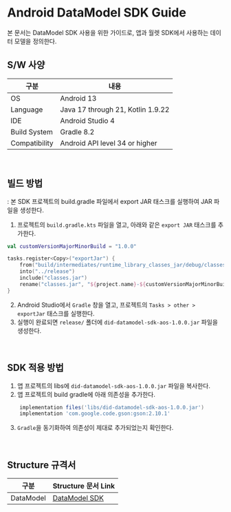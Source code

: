 # Android DataModel SDK Guide
본 문서는 DataModel SDK 사용을 위한 가이드로, 앱과 월렛 SDK에서 사용하는 데이터 모델을 정의한다.



## S/W 사양
| 구분 | 내용                |
|------|----------------------------|
| OS  | Android 13|
| Language  | Java 17 through 21, Kotlin 1.9.22|
| IDE  | Android Studio 4|
| Build System  | Gradle 8.2 |
| Compatibility | Android API level 34 or higher  |

<br>

## 빌드 방법
: 본 SDK 프로젝트의 build.gradle 파일에서 export JAR 태스크를 실행하여 JAR 파일을 생성한다.
1. 프로젝트의 `build.gradle.kts` 파일을 열고, 아래와 같은 `export JAR` 태스크를 추가한다.
```kotlin
val customVersionMajorMinorBuild = "1.0.0"

tasks.register<Copy>("exportJar") {
    from("build/intermediates/runtime_library_classes_jar/debug/classes.jar")
    into("../release")
    include("classes.jar")
    rename("classes.jar", "${project.name}-${customVersionMajorMinorBuild}.jar")
}
```
2. Android Studio에서 `Gradle` 창을 열고, 프로젝트의 `Tasks > other > exportJar` 태스크를 실행한다.
3. 실행이 완료되면 `release/` 폴더에 `did-datamodel-sdk-aos-1.0.0.jar` 파일을 생성한다.

<br>

## SDK 적용 방법
1. 앱 프로젝트의 libs에 `did-datamodel-sdk-aos-1.0.0.jar` 파일을 복사한다.
2. 앱 프로젝트의 build gradle에 아래 의존성을 추가한다.

```groovy
    implementation files('libs/did-datamodel-sdk-aos-1.0.0.jar')
    implementation 'com.google.code.gson:gson:2.10.1'
```
3. `Gradle`을 동기화하여 의존성이 제대로 추가되었는지 확인한다.

<br>


## Structure 규격서
| 구분          | Structure 문서 Link                  |
|---------------|-------------------------------|
| DataModel   | [DataModel SDK](../../../docs/api/did-datamodel-sdk-aos/DataModel_ko.md) |